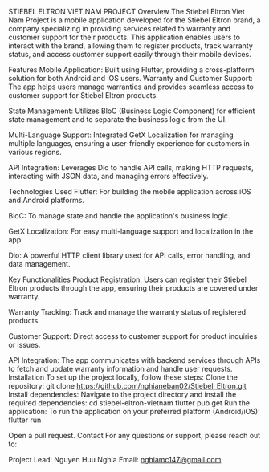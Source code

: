 STIEBEL ELTRON VIET NAM PROJECT
Overview
The Stiebel Eltron Viet Nam Project is a mobile application developed for the Stiebel Eltron brand, a company specializing in providing services related to warranty and customer support for their products. This application enables users to interact with the brand, allowing them to register products, track warranty status, and access customer support easily through their mobile devices.

Features
Mobile Application: Built using Flutter, providing a cross-platform solution for both Android and iOS users.
Warranty and Customer Support: The app helps users manage warranties and provides seamless access to customer support for Stiebel Eltron products.

State Management: Utilizes BloC (Business Logic Component) for efficient state management and to separate the business logic from the UI.

Multi-Language Support: Integrated GetX Localization for managing multiple languages, ensuring a user-friendly experience for customers in various regions.

API Integration: Leverages Dio to handle API calls, making HTTP requests, interacting with JSON data, and managing errors effectively.

Technologies Used
Flutter: For building the mobile application across iOS and Android platforms.

BloC: To manage state and handle the application's business logic.

GetX Localization: For easy multi-language support and localization in the app.

Dio: A powerful HTTP client library used for API calls, error handling, and data management.

Key Functionalities
Product Registration: Users can register their Stiebel Eltron products through the app, ensuring their products are covered under warranty.

Warranty Tracking: Track and manage the warranty status of registered products.

Customer Support: Direct access to customer support for product inquiries or issues.

API Integration: The app communicates with backend services through APIs to fetch and update warranty information and handle user requests.
Installation
To set up the project locally, follow these steps:
Clone the repository:
git clone https://github.com/nghianeban02/Stiebel_Eltron.git
Install dependencies:
Navigate to the project directory and install the required dependencies:
cd stiebel-eltron-vietnam
flutter pub get
Run the application: To run the application on your preferred platform (Android/iOS):
flutter run

Open a pull request.
Contact
For any questions or support, please reach out to:

Project Lead: Nguyen Huu Nghia
Email: nghiamc147@gmail.com
